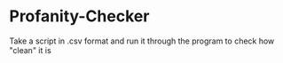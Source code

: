 # Profanity-Checker
Take a script in .csv format and run it through the program to check how "clean" it is
